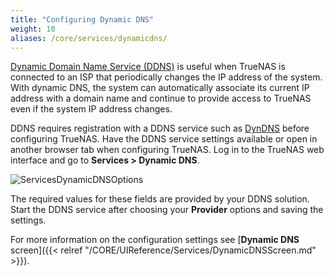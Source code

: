 ```yaml
---
title: "Configuring Dynamic DNS"
weight: 10
aliases: /core/services/dynamicdns/
---
```


[Dynamic Domain Name Service (DDNS)](https://tools.ietf.org/html/rfc2136) is useful when TrueNAS is connected to an ISP that periodically changes the IP address of the system.
With dynamic DNS, the system can automatically associate its current IP address with a domain name and continue to provide access to TrueNAS even if the system IP address changes.

DDNS requires registration with a DDNS service such as [DynDNS](https://dyn.com/dns/) before configuring TrueNAS.
Have the DDNS service settings available or open in another browser tab when configuring TrueNAS.
Log in to the TrueNAS web interface and go to **Services > Dynamic DNS**.

![ServicesDynamicDNSOptions](/images/CORE/12.0/ServicesDynamicDNSOptions.png "Dynamic DNS Service Options")

The required values for these fields are provided by your DDNS solution.
Start the DDNS service after choosing your **Provider** options and saving the settings.

For more information on the configuration settings see  [**Dynamic DNS** screen]({{< relref "/CORE/UIReference/Services/DynamicDNSScreen.md" >}}).